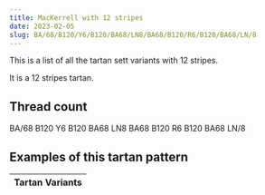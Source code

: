 ```yaml
---
title: MacKerrell with 12 stripes
date: 2023-02-05
slug: BA/68/B120/Y6/B120/BA68/LN8/BA68/B120/R6/B120/BA68/LN/8
---
```

This is a list of all the tartan sett variants with 12 stripes.

It is a 12 stripes tartan.


## Thread count
BA/68 B120 Y6 B120 BA68 LN8 BA68 B120 R6 B120 BA68 LN/8

## Examples of this tartan pattern

| Tartan Variants |
|---------------|
